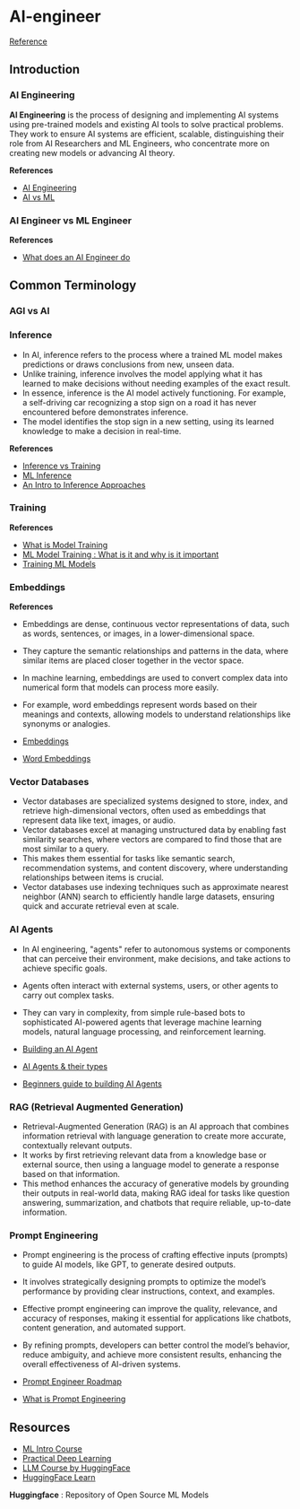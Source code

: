 # AI-engineer

[Reference](https://roadmap.sh/ai-engineer)

## Introduction

### AI Engineering

**AI Engineering** is the process of designing and implementing AI systems using pre-trained models and existing AI tools to solve practical problems. They work to ensure AI systems are efficient, scalable, distinguishing their role from AI Researchers and ML Engineers, who concentrate more on creating new models or advancing AI theory.

**References**

- [AI Engineering](https://en.wikipedia.org/wiki/Artificial_intelligence_engineering)
- [AI vs ML](https://www.youtube.com/watch?v=4RixMPF4xis)

### AI Engineer vs ML Engineer

**References**

- [What does an AI Engineer do](https://www.codecademy.com/resources/blog/what-does-an-ai-engineer-do/)

## Common Terminology

### AGI vs AI

### Inference

- In AI, inference refers to the process where a trained ML model makes predictions or draws conclusions from new, unseen data.
- Unlike training, inference involves the model applying what it has learned to make decisions without needing examples of the exact result.
- In essence, inference is the AI model actively functioning. For example, a self-driving car recognizing a stop sign on a road it has never encountered before demonstrates inference.
- The model identifies the stop sign in a new setting, using its learned knowledge to make a decision in real-time.

**References**

- [Inference vs Training](https://www.cloudflare.com/learning/ai/inference-vs-training/)
- [ML Inference](https://hazelcast.com/glossary/machine-learning-inference/)
- [An Intro to Inference Approaches](https://www.datacamp.com/blog/what-is-machine-learning-inference)

### Training

**References**

- [What is Model Training](https://oden.io/glossary/model-training/)
- [ML Model Training : What is it and why is it important](https://domino.ai/blog/what-is-machine-learning-model-training)
- [Training ML Models](https://docs.aws.amazon.com/machine-learning/latest/dg/training-ml-models.html)

### Embeddings

**References**

- Embeddings are dense, continuous vector representations of data, such as words, sentences, or images, in a lower-dimensional space.
- They capture the semantic relationships and patterns in the data, where similar items are placed closer together in the vector space.
- In machine learning, embeddings are used to convert complex data into numerical form that models can process more easily.
- For example, word embeddings represent words based on their meanings and contexts, allowing models to understand relationships like synonyms or analogies.

- [Embeddings](https://www.cloudflare.com/en-gb/learning/ai/what-are-embeddings/)
- [Word Embeddings](https://www.youtube.com/watch?v=wgfSDrqYMJ4)

### Vector Databases

- Vector databases are specialized systems designed to store, index, and retrieve high-dimensional vectors, often used as embeddings that represent data like text, images, or audio.
- Vector databases excel at managing unstructured data by enabling fast similarity searches, where vectors are compared to find those that are most similar to a query.
- This makes them essential for tasks like semantic search, recommendation systems, and content discovery, where understanding relationships between items is crucial.
- Vector databases use indexing techniques such as approximate nearest neighbor (ANN) search to efficiently handle large datasets, ensuring quick and accurate retrieval even at scale.

### AI Agents

- In AI engineering, "agents" refer to autonomous systems or components that can perceive their environment, make decisions, and take actions to achieve specific goals.
- Agents often interact with external systems, users, or other agents to carry out complex tasks.
- They can vary in complexity, from simple rule-based bots to sophisticated AI-powered agents that leverage machine learning models, natural language processing, and reinforcement learning.

- [Building an AI Agent](https://python.langchain.com/docs/tutorials/agents/)
- [AI Agents & their types](https://play.ht/blog/ai-agents-use-cases/)
- [Beginners guide to building AI Agents](https://youtu.be/MOyl58VF2ak?si=-QjRD_5y3iViprJX)

### RAG (Retrieval Augmented Generation)

- Retrieval-Augmented Generation (RAG) is an AI approach that combines information retrieval with language generation to create more accurate, contextually relevant outputs.
- It works by first retrieving relevant data from a knowledge base or external source, then using a language model to generate a response based on that information.
- This method enhances the accuracy of generative models by grounding their outputs in real-world data, making RAG ideal for tasks like question answering, summarization, and chatbots that require reliable, up-to-date information.

### Prompt Engineering

- Prompt engineering is the process of crafting effective inputs (prompts) to guide AI models, like GPT, to generate desired outputs.
- It involves strategically designing prompts to optimize the model’s performance by providing clear instructions, context, and examples.
- Effective prompt engineering can improve the quality, relevance, and accuracy of responses, making it essential for applications like chatbots, content generation, and automated support.
- By refining prompts, developers can better control the model’s behavior, reduce ambiguity, and achieve more consistent results, enhancing the overall effectiveness of AI-driven systems.

- [Prompt Engineer Roadmap](https://roadmap.sh/prompt-engineering)
- [What is Prompt Engineering](https://www.youtube.com/watch?v=nf1e-55KKbg)

## Resources

- [ML Intro Course](https://mlcourse.ai/book/topic01/topic01_intro.html)
- [Practical Deep Learning](https://course.fast.ai/)
- [LLM Course by HuggingFace](https://huggingface.co/learn/llm-course/chapter0/1?fw=pt)
- [HuggingFace Learn](https://huggingface.co/learn)

**Huggingface** : Repository of Open Source ML Models
